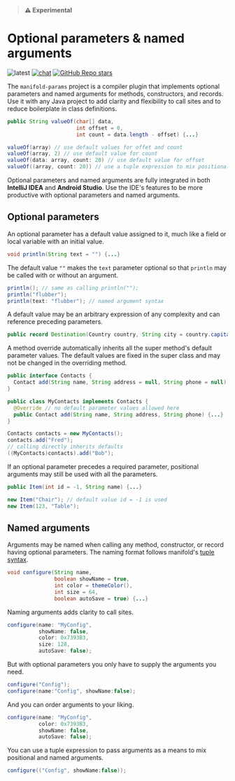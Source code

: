 > **⚠ Experimental**

# Optional parameters & named arguments

![latest](https://img.shields.io/badge/latest-v2024.1.43-royalblue.svg)
[![chat](https://img.shields.io/badge/discord-manifold-seagreen.svg?logo=discord)](https://discord.gg/9x2pCPAASn)
[![GitHub Repo stars](https://img.shields.io/github/stars/manifold-systems/manifold?logo=github&style=flat&color=tan)](https://github.com/manifold-systems/manifold)

The `manifold-params` project is a compiler plugin that implements optional parameters and named arguments for methods,
constructors, and records. Use it with any Java project to add clarity and flexibility to call sites and to reduce boilerplate
in class definitions.
                                                                         
```java
public String valueOf(char[] data, 
                      int offset = 0, 
                      int count = data.length - offset) {...}

valueOf(array) // use default values for offet and count
valueOf(array, 2) // use default value for count
valueOf(data: array, count: 20) // use default value for offset
valueOf((array, count: 20)) // use a tuple expression to mix positional and named arguments
```

Optional parameters and named arguments are fully integrated in both **IntelliJ IDEA** and **Android Studio**. Use the IDE's
features to be more productive with optional parameters and named arguments.

## Optional parameters

An optional parameter has a default value assigned to it, much like a field or local variable with an initial value.
```java
void println(String text = "") {...}
```
The default value `""` makes the `text` parameter optional so that `println` may be called with or without an argument.
```java
println(); // same as calling println("");
println("flubber");
println(text: "flubber"); // named argument syntax
```

A default value may be an arbitrary expression of any complexity and can reference preceding parameters.
```java
public record Destination(Country country, String city = country.capital()) {}
```

A method override automatically inherits all the super method's default parameter values. The default values are fixed in
the super class and may not be changed in the overriding method. 
```java
public interface Contacts {
  Contact add(String name, String address = null, String phone = null);
}

public class MyContacts implements Contacts {
  @Override // no default parameter values allowed here
  public Contact add(String name, String address, String phone) {...}
}

Contacts contacts = new MyContacts();
contacts.add("Fred");
// calling directly inherits defaults
((MyContacts)contacts).add("Bob");
```

If an optional parameter precedes a required parameter, positional arguments may still be used with all the parameters.
```java
public Item(int id = -1, String name) {...}

new Item("Chair"); // default value id = -1 is used
new Item(123, "Table");  
```

## Named arguments

Arguments may be named when calling any method, constructor, or record having optional parameters. The naming format follows
manifold's [tuple syntax](https://github.com/manifold-systems/manifold/tree/master/manifold-deps-parent/manifold-tuple).

```java
void configure(String name,
               boolean showName = true,
               int color = themeColor(),
               int size = 64, 
               boolean autoSave = true) {...}
```

Naming arguments adds clarity to call sites.
```java
configure(name: "MyConfig",
          showName: false,
          color: 0x7393B3,
          size: 128,
          autoSave: false);
```
But with optional parameters you only have to supply the arguments you need.
```java
configure("Config");
configure(name:"Config", showName:false);
```
And you can order arguments to your liking.
```java
configure(name: "MyConfig",
          color: 0x7393B3,
          showName: false,
          autoSave: false);
```
You can use a tuple expression to pass arguments as a means to mix positional and named arguments.
```java
configure(("Config", showName:false)); 
```
